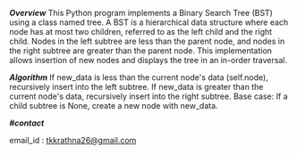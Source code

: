 ***Overview***
This Python program implements a Binary Search Tree (BST) using a class named tree. 
A BST is a hierarchical data structure where each node has at most two children, referred to as the left child and the right child. 
Nodes in the left subtree are less than the parent node, and nodes in the right subtree are greater than the parent node. 
This implementation allows insertion of new nodes and displays the tree in an in-order traversal.

***Algorithm***
If new_data is less than the current node's data (self.node), recursively insert into the left subtree.
If new_data is greater than the current node's data, recursively insert into the right subtree.
Base case: If a child subtree is None, create a new node with new_data.

***#contact***

email_id : tkkrathna26@gmail.com

